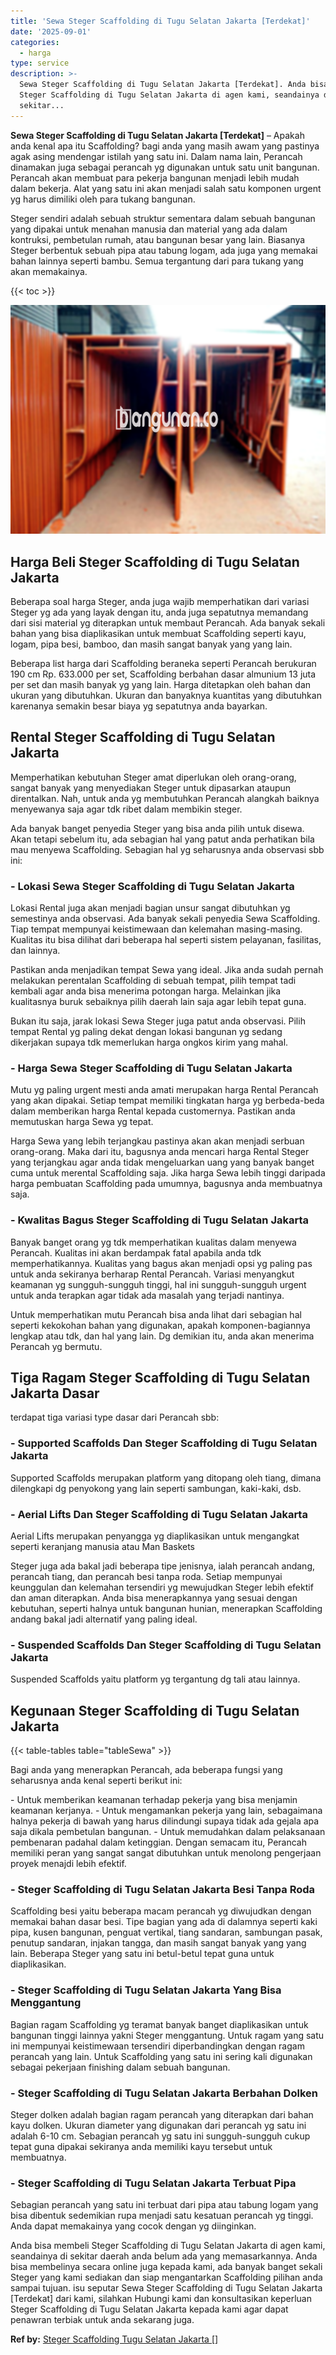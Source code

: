 ```yaml
---
title: 'Sewa Steger Scaffolding di Tugu Selatan Jakarta [Terdekat]'
date: '2025-09-01'
categories:
  - harga
type: service
description: >-
  Sewa Steger Scaffolding di Tugu Selatan Jakarta [Terdekat]. Anda bisa membeli
  Steger Scaffolding di Tugu Selatan Jakarta di agen kami, seandainya di
  sekitar...
---
```


**Sewa Steger Scaffolding di Tugu Selatan Jakarta \[Terdekat\]** – Apakah anda kenal apa itu Scaffolding? bagi anda yang masih awam yang pastinya agak asing mendengar istilah yang satu ini. Dalam nama lain, Perancah dinamakan juga sebagai perancah yg digunakan untuk satu unit bangunan. Perancah akan membuat para pekerja bangunan menjadi lebih mudah dalam bekerja. Alat yang satu ini akan menjadi salah satu komponen urgent yg harus dimiliki oleh para tukang bangunan.

Steger sendiri adalah sebuah struktur sementara dalam sebuah bangunan yang dipakai untuk menahan manusia dan material yang ada dalam kontruksi, pembetulan rumah, atau bangunan besar yang lain. Biasanya Steger berbentuk sebuah pipa atau tabung logam, ada juga yang memakai bahan lainnya seperti bambu. Semua tergantung dari para tukang yang akan memakainya.

{{< toc >}}

![Sewa Steger Scaffolding di Tugu Selatan Jakarta [Terdekat]](/images/sewa-scaffolding-steger-25.png)

## Harga Beli Steger Scaffolding di Tugu Selatan Jakarta

Beberapa soal harga Steger, anda juga wajib memperhatikan dari variasi Steger yg ada yang layak dengan itu, anda juga sepatutnya memandang dari sisi material yg diterapkan untuk membaut Perancah. Ada banyak sekali bahan yang bisa diaplikasikan untuk membuat Scaffolding seperti kayu, logam, pipa besi, bamboo, dan masih sangat banyak yang yang lain.

Beberapa list harga dari Scaffolding beraneka seperti Perancah berukuran 190 cm Rp. 633.000 per set, Scaffolding berbahan dasar almunium 13 juta per set dan masih banyak yg yang lain. Harga ditetapkan oleh bahan dan ukuran yang dibutuhkan. Ukuran dan banyaknya kuantitas yang dibutuhkan karenanya semakin besar biaya yg sepatutnya anda bayarkan.

## Rental Steger Scaffolding di Tugu Selatan Jakarta

Memperhatikan kebutuhan Steger amat diperlukan oleh orang-orang, sangat banyak yang menyediakan Steger untuk dipasarkan ataupun direntalkan. Nah, untuk anda yg membutuhkan Perancah alangkah baiknya menyewanya saja agar tdk ribet dalam membikin steger.

Ada banyak banget penyedia Steger yang bisa anda pilih untuk disewa. Akan tetapi sebelum itu, ada sebagian hal yang patut anda perhatikan bila mau menyewa Scaffolding. Sebagian hal yg seharusnya anda observasi sbb ini:

### \- Lokasi Sewa Steger Scaffolding di Tugu Selatan Jakarta

Lokasi Rental juga akan menjadi bagian unsur sangat dibutuhkan yg semestinya anda observasi. Ada banyak sekali penyedia Sewa Scaffolding. Tiap tempat mempunyai keistimewaan dan kelemahan masing-masing. Kualitas itu bisa dilihat dari beberapa hal seperti sistem pelayanan, fasilitas, dan lainnya.

Pastikan anda menjadikan tempat Sewa yang ideal. Jika anda sudah pernah melakukan perentalan Scaffolding di sebuah tempat, pilih tempat tadi kembali agar anda bisa menerima potongan harga. Melainkan jika kualitasnya buruk sebaiknya pilih daerah lain saja agar lebih tepat guna.

Bukan itu saja, jarak lokasi Sewa Steger juga patut anda observasi. Pilih tempat Rental yg paling dekat dengan lokasi bangunan yg sedang dikerjakan supaya tdk memerlukan harga ongkos kirim yang mahal.

### \- Harga Sewa Steger Scaffolding di Tugu Selatan Jakarta

Mutu yg paling urgent mesti anda amati merupakan harga Rental Perancah yang akan dipakai. Setiap tempat memiliki tingkatan harga yg berbeda-beda dalam memberikan harga Rental kepada customernya. Pastikan anda memutuskan harga Sewa yg tepat.

Harga Sewa yang lebih terjangkau pastinya akan akan menjadi serbuan orang-orang. Maka dari itu, bagusnya anda mencari harga Rental Steger yang terjangkau agar anda tidak mengeluarkan uang yang banyak banget cuma untuk merental Scaffolding saja. Jika harga Sewa lebih tinggi daripada harga pembuatan Scaffolding pada umumnya, bagusnya anda membuatnya saja.

### \- Kwalitas Bagus Steger Scaffolding di Tugu Selatan Jakarta

Banyak banget orang yg tdk memperhatikan kualitas dalam menyewa Perancah. Kualitas ini akan berdampak fatal apabila anda tdk memperhatikannya. Kualitas yang bagus akan menjadi opsi yg paling pas untuk anda sekiranya berharap Rental Perancah. Variasi menyangkut keamanan yg sungguh-sungguh tinggi, hal ini sungguh-sungguh urgent untuk anda terapkan agar tidak ada masalah yang terjadi nantinya.

Untuk memperhatikan mutu Perancah bisa anda lihat dari sebagian hal seperti kekokohan bahan yang digunakan, apakah komponen-bagiannya lengkap atau tdk, dan hal yang lain. Dg demikian itu, anda akan menerima Perancah yg bermutu.

## Tiga Ragam Steger Scaffolding di Tugu Selatan Jakarta Dasar

terdapat tiga variasi type dasar dari Perancah sbb:

### \- Supported Scaffolds Dan Steger Scaffolding di Tugu Selatan Jakarta

Supported Scaffolds merupakan platform yang ditopang oleh tiang, dimana dilengkapi dg penyokong yang lain seperti sambungan, kaki-kaki, dsb.

### \- Aerial Lifts Dan Steger Scaffolding di Tugu Selatan Jakarta

Aerial Lifts merupakan penyangga yg diaplikasikan untuk mengangkat seperti keranjang manusia atau Man Baskets

Steger juga ada bakal jadi beberapa tipe jenisnya, ialah perancah andang, perancah tiang, dan perancah besi tanpa roda. Setiap mempunyai keunggulan dan kelemahan tersendiri yg mewujudkan Steger lebih efektif dan aman diterapkan. Anda bisa menerapkannya yang sesuai dengan kebutuhan, seperti halnya untuk bangunan hunian, menerapkan Scaffolding andang bakal jadi alternatif yang paling ideal.

### \- Suspended Scaffolds Dan Steger Scaffolding di Tugu Selatan Jakarta

Suspended Scaffolds yaitu platform yg tergantung dg tali atau lainnya.

## Kegunaan Steger Scaffolding di Tugu Selatan Jakarta

{{< table-tables table="tableSewa" >}}

Bagi anda yang menerapkan Perancah, ada beberapa fungsi yang seharusnya anda kenal seperti berikut ini:

\- Untuk memberikan keamanan terhadap pekerja yang bisa menjamin keamanan kerjanya. - Untuk mengamankan pekerja yang lain, sebagaimana halnya pekerja di bawah yang harus dilindungi supaya tidak ada gejala apa saja dikala pembetulan bangunan. - Untuk memudahkan dalam pelaksanaan pembenaran padahal dalam ketinggian. Dengan semacam itu, Perancah memiliki peran yang sangat sangat dibutuhkan untuk menolong pengerjaan proyek menajdi lebih efektif.

### \- Steger Scaffolding di Tugu Selatan Jakarta Besi Tanpa Roda

Scaffolding besi yaitu beberapa macam perancah yg diwujudkan dengan memakai bahan dasar besi. Tipe bagian yang ada di dalamnya seperti kaki pipa, kusen bangunan, penguat vertikal, tiang sandaran, sambungan pasak, penutup sandaran, injakan tangga, dan masih sangat banyak yang yang lain. Beberapa Steger yang satu ini betul-betul tepat guna untuk diaplikasikan.

### \- Steger Scaffolding di Tugu Selatan Jakarta Yang Bisa Menggantung

Bagian ragam Scaffolding yg teramat banyak banget diaplikasikan untuk bangunan tinggi lainnya yakni Steger menggantung. Untuk ragam yang satu ini mempunyai keistimewaan tersendiri diperbandingkan dengan ragam perancah yang lain. Untuk Scaffolding yang satu ini sering kali digunakan sebagai pekerjaan finishing dalam sebuah bangunan.

### \- Steger Scaffolding di Tugu Selatan Jakarta Berbahan Dolken

Steger dolken adalah bagian ragam perancah yang diterapkan dari bahan kayu dolken. Ukuran diameter yang digunakan dari perancah yg satu ini adalah 6-10 cm. Sebagian perancah yg satu ini sungguh-sungguh cukup tepat guna dipakai sekiranya anda memiliki kayu tersebut untuk membuatnya.

### \- Steger Scaffolding di Tugu Selatan Jakarta Terbuat Pipa

Sebagian perancah yang satu ini terbuat dari pipa atau tabung logam yang bisa dibentuk sedemikian rupa menjadi satu kesatuan perancah yg tinggi. Anda dapat memakainya yang cocok dengan yg diinginkan.

Anda bisa membeli Steger Scaffolding di Tugu Selatan Jakarta di agen kami, seandainya di sekitar daerah anda belum ada yang memasarkannya. Anda bisa membelinya secara online juga kepada kami, ada banyak banget sekali Steger yang kami sediakan dan siap mengantarkan Scaffolding pilihan anda sampai tujuan. isu seputar Sewa Steger Scaffolding di Tugu Selatan Jakarta \[Terdekat\] dari kami, silahkan Hubungi kami dan konsultasikan keperluan Steger Scaffolding di Tugu Selatan Jakarta kepada kami agar dapat penawran terbiak untuk anda sekarang juga.

**Ref by:** [Steger Scaffolding Tugu Selatan Jakarta []](https://id.wikipedia.org/wiki/Steger)

